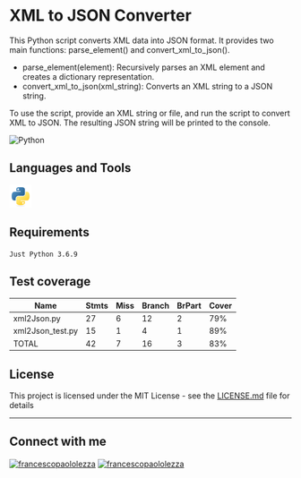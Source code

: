 # XML to JSON Converter

This Python script converts XML data into JSON format. It provides two main functions: parse_element() and convert_xml_to_json().

- parse_element(element): Recursively parses an XML element and creates a dictionary representation.
- convert_xml_to_json(xml_string): Converts an XML string to a JSON string.

To use the script, provide an XML string or file, and run the script to convert XML to JSON. The resulting JSON string will be printed to the console.

![Python](https://img.shields.io/badge/python-3670A0?style=for-the-badge&logo=python&logoColor=ffdd54)


## Languages and Tools
<p align="left"> <a href="https://www.python.org" target="_blank" rel="noreferrer"> <img src="https://raw.githubusercontent.com/devicons/devicon/master/icons/python/python-original.svg" alt="python" width="40" height="40"/> </a> </p>

## Requirements
```
Just Python 3.6.9
```

## Test coverage
| Name           | Stmts | Miss | Branch | BrPart | Cover |
|----------------|-------|------|--------|--------|-------|
| xml2Json.py    |   27  |   6  |   12   |   2    |  79%  |
| xml2Json_test.py |  15  |   1  |   4    |   1    |  89%  |
| TOTAL          |   42  |   7  |   16   |   3    |  83%  |

## License

This project is licensed under the MIT License - see the [LICENSE.md](LICENSE.md) file for details

<hr>

## Connect with me
<p align="left">
<a href="https://www.linkedin.com/in/francescopl/" target="blank"><img align="center" src="https://raw.githubusercontent.com/rahuldkjain/github-profile-readme-generator/master/src/images/icons/Social/linked-in-alt.svg" alt="francescopaololezza" height="20" width="30" /></a>
<a href="https://www.kaggle.com/francescopaolol" target="blank"><img align="center" src="https://raw.githubusercontent.com/rahuldkjain/github-profile-readme-generator/master/src/images/icons/Social/kaggle.svg" alt="francescopaololezza" height="20" width="30" /></a>
</p>



